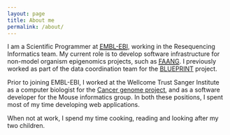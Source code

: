 ```yaml
---
layout: page
title: About me
permalink: /about/
---
```


I am a Scientific Programmer at <a href="http://www.ebi.ac.uk"><abbr title="European Bioinformatics Institute,
part of the European Molecular Biology Laboratory">EMBL-EBI</abbr></a>, working in
the Resequencing Informatics team. My current role is to develop software
infrastructure for non-model organism epigenomics projects, such as <a
href="http://faang.org/"><abbr title="Functional annotation of animal
genomes">FAANG</abbr></a>. I previously worked as part of the data coordination team for the
[BLUEPRINT](http://www.blueprint-epigenome.eu/) project.

Prior to joining EMBL-EBI, I worked at the Wellcome Trust Sanger Institute as a computer biologist for the [Cancer genome project](https://www.sanger.ac.uk/research/projects/cancergenome/), and as a software developer for the Mouse informatics group. In both these positions, I spent most of my time developing web applications.

When not at work, I spend my time cooking, reading and looking after my two children.  
